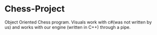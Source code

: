 # Chess-Project
Object Oriented Chess program. Visuals work with c#(was not written by us) and works with our engine (written in C++) through a pipe.
